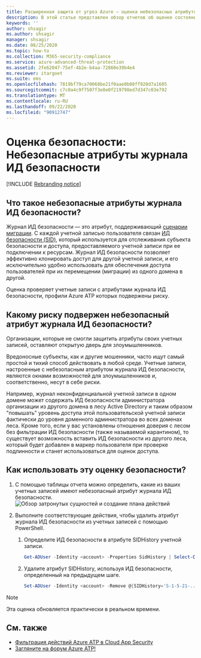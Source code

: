 ```yaml
---
title: Расширенная защита от угроз Azure — оценка небезопасных атрибутов журнала ИД безопасности
description: В этой статье представлен обзор отчетов об оценке состояния безопасности удостоверений сущностей Azure ATP с небезопасными атрибутами журнала ИД безопасности.
keywords: ''
author: shsagir
ms.author: shsagir
manager: shsagir
ms.date: 08/25/2020
ms.topic: how-to
ms.collection: M365-security-compliance
ms.service: azure-advanced-threat-protection
ms.assetid: 2fe62047-75ef-4b2e-b4aa-72860e39b4e4
ms.reviewer: itargoet
ms.suite: ems
ms.openlocfilehash: 7819bf79ca70068be21f0aae0b08ff920d7a1605
ms.sourcegitcommit: c7c0a4c9f7507f3e8e0f219798ed7d347c03e792
ms.translationtype: MT
ms.contentlocale: ru-RU
ms.lasthandoff: 09/22/2020
ms.locfileid: "90912747"
---
```

# <a name="security-assessment-unsecure-sid-history-attributes"></a>Оценка безопасности: Небезопасные атрибуты журнала ИД безопасности

[!INCLUDE [Rebranding notice](includes/rebranding.md)]

## <a name="what-is-an-unsecure-sid-history-attribute"></a>Что такое небезопасные атрибуты журнала ИД безопасности?

Журнал ИД безопасности — это атрибут, поддерживающий [сценарии миграции](/previous-versions/windows/it-pro/windows-server-2003/cc779590(v=ws.10)). С каждой учетной записью пользователя связан [ИД безопасности (SID)](/windows/win32/secauthz/security-identifiers), который используется для отслеживания субъекта безопасности и доступа, предоставляемого учетной записи при ее подключении к ресурсам. Журнал ИД безопасности позволяет эффективно клонировать доступ для другой учетной записи, и его исключительно удобно использовать для обеспечения доступа пользователей при их перемещении (миграции) из одного домена в другой.

Оценка проверяет учетные записи с атрибутами журнала ИД безопасности, профили Azure ATP которых подвержены риску.

## <a name="what-risk-does-unsecure-sid-history-attribute-pose"></a>Какому риску подвержен небезопасный атрибут журнала ИД безопасности?

Организации, которые не смогли защитить атрибуты своих учетных записей, оставляют открытую дверь для злоумышленников.

Вредоносные субъекты, как и другие мошенники, часто ищут самый простой и тихий способ действовать в любой среде. Учетные записи, настроенные с небезопасным атрибутом журнала ИД безопасности, являются окнами возможностей для злоумышленников и, соответственно, несут в себе риски.

Например, журнал неконфиденциальной учетной записи в одном домене может содержать ИД безопасности администратора организации из другого домена в лесу Active Directory и таким образом "повышать" уровень доступа этой пользовательской учетной записи фактически до уровня доменного администратора во всех доменах леса. Кроме того, если у вас установлены отношения доверия с лесом без фильтрации ИД безопасности (также называемой карантином), то существует возможность вставить ИД безопасности из другого леса, который будет добавлен в маркер пользователя при проверке подлинности и станет использоваться для оценок доступа.

## <a name="how-do-i-use-this-security-assessment"></a>Как использовать эту оценку безопасности?

1. С помощью таблицы отчета можно определить, какие из ваших учетных записей имеют небезопасный атрибут журнала ИД безопасности.
    ![Обзор затронутых сущностей и создание плана действий](media/atp-cas-isp-unsecure-sid-history-attribute-1.png)
1. Выполните соответствующие действия, чтобы удалить атрибут журнала ИД безопасности из учетных записей с помощью PowerShell.

    1. Определите ИД безопасности в атрибуте SIDHistory учетной записи.

        ```powershell
        Get-ADUser -Identity <account> -Properties SidHistory | Select-Object -ExpandProperty SIDHistory
        ```

    2. Удалите атрибут SIDHistory, используя ИД безопасности, определенный на предыдущем шаге.

        ```powershell
        Set-ADUser -Identity <account> -Remove @{SIDHistory='S-1-5-21-...'}
        ```

> [!NOTE]
> Эта оценка обновляется практически в реальном времени.

## <a name="see-also"></a>См. также

- [Фильтрация действий Azure ATP в Cloud App Security](activities-filtering-mcas.md)
- [Загляните на форум Azure ATP!](https://aka.ms/azureatpcommunity)
